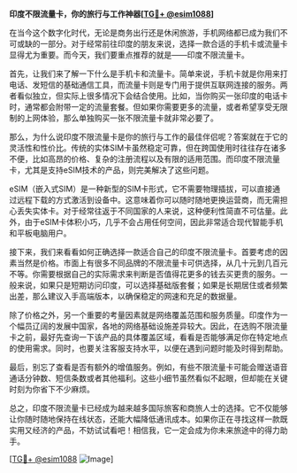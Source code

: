 **印度不限流量卡，你的旅行与工作神器[[TG💪+ @esim1088](https://t.me/s/esim1088)]**

在当今这个数字化时代，无论是商务出行还是休闲旅游，手机网络都已成为我们不可或缺的一部分。对于经常前往印度的朋友来说，选择一款合适的手机卡或流量卡显得尤为重要。而今天，我们要重点推荐的就是——印度不限流量卡。

首先，让我们来了解一下什么是手机卡和流量卡。简单来说，手机卡就是你用来打电话、发短信的基础通信工具，而流量卡则是专门用于提供互联网连接的服务。两者看似独立，但实际上很多情况下会结合使用。比如，当你购买一张印度的电话卡时，通常都会附带一定的流量套餐。但如果你需要更多的流量，或者希望享受无限制的上网体验，那么单独购买一张不限流量卡就非常必要了。

那么，为什么说印度不限流量卡是你的旅行与工作的最佳伴侣呢？答案就在于它的灵活性和性价比。传统的实体SIM卡虽然稳定可靠，但在跨国使用时往往存在诸多不便，比如高昂的价格、复杂的注册流程以及有限的适用范围。而印度不限流量卡，尤其是支持eSIM技术的产品，则完美解决了这些问题。

eSIM（嵌入式SIM）是一种新型的SIM卡形式，它不需要物理插拔，可以直接通过远程下载的方式激活到设备中。这意味着你可以随时随地更换运营商，而无需担心丢失实体卡。对于经常往返于不同国家的人来说，这种便利性简直不可估量。此外，由于eSIM卡体积小巧，几乎不会占用任何空间，因此非常适合现代智能手机和平板电脑用户。

接下来，我们来看看如何正确选择一款适合自己的印度不限流量卡。首要考虑的因素当然是价格。市面上有很多不同品牌的不限流量卡可供选择，从几十元到几百元不等。你需要根据自己的实际需求来判断是否值得花更多的钱去买更贵的服务。一般来说，如果只是短期访问印度，可以选择基础版套餐；如果是长期居住或者频繁出差，那么建议入手高端版本，以确保稳定的网速和充足的数据量。

除了价格之外，另一个重要的考量因素就是网络覆盖范围和服务质量。印度作为一个幅员辽阔的发展中国家，各地的网络基础设施差异较大。因此，在选购不限流量卡之前，最好先查询一下该产品的具体覆盖区域，看看是否能够满足你在特定地点的使用需求。同时，也要关注客服支持水平，以便在遇到问题时能及时得到帮助。

最后，别忘了查看是否有额外的增值服务。例如，有些不限流量卡可能会赠送语音通话分钟数、短信条数或者其他福利。这些小细节虽然看似不起眼，但却能在关键时刻为你省下不少麻烦。

总之，印度不限流量卡已经成为越来越多国际旅客和商旅人士的选择。它不仅能够让你随时随地保持在线状态，还能大幅降低通讯成本。如果你正在寻找这样一款既实用又经济的产品，不妨试试看吧！相信我，它一定会成为你未来旅途中的得力助手。

[[TG💪+ @esim1088](https://t.me/s/esim1088) ![Image](https://i.postimg.cc/4NQfJmqS/Snipaste-2025-05-13-00-14-12.png)]